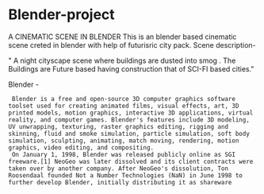 
# Blender-project
A CINEMATIC SCENE IN BLENDER
This is an blender based cinematic scene creted in blender with help of futurisric city pack.
Scene description-  

   " A night cityscape scene where buildings are dusted into smog . The Buildings are Future based having construction that of SCI-FI based cities."
   
   
  Blender -
  
     Blender is a free and open-source 3D computer graphics software toolset used for creating animated films, visual effects, art, 3D printed models, motion graphics, interactive 3D applications, virtual reality, and computer games. Blender's features include 3D modeling, UV unwrapping, texturing, raster graphics editing, rigging and skinning, fluid and smoke simulation, particle simulation, soft body simulation, sculpting, animating, match moving, rendering, motion graphics, video editing, and compositing.
     On January 1, 1998, Blender was released publicly online as SGI freeware.[1] NeoGeo was later dissolved and its client contracts were taken over by another company. After NeoGeo's dissolution, Ton Roosendaal founded Not a Number Technologies (NaN) in June 1998 to further develop Blender, initially distributing it as shareware
   
   
   
